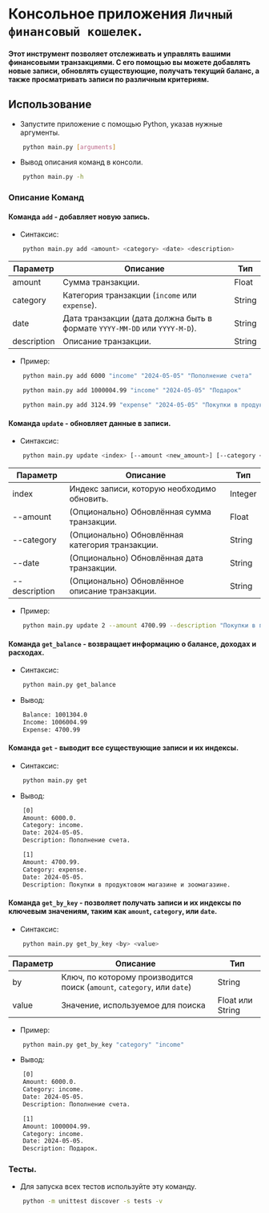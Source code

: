 # Консольное приложения `Личный финансовый кошелек`.

#### Этот инструмент позволяет отслеживать и управлять вашими финансовыми транзакциями. С его помощью вы можете добавлять новые записи, обновлять существующие, получать текущий баланс, а также просматривать записи по различным критериям.

## Использование

- Запустите приложение с помощью Python, указав нужные аргументы.

```bash
    python main.py [arguments]
```

- Вывод описания команд в консоли.

```bash
    python main.py -h
```

### Описание Команд

#### Команда `add` - добавляет новую запись.

- Синтаксис:

```bash
    python main.py add <amount> <category> <date> <description>
```

| Параметр | Описание | Тип |
| -------- | -------- | --- |
| amount | Сумма транзакции. | Float |
| category | Категория транзакции (`income` или `expense`).  | String |
| date | Дата транзакции (дата должна быть в формате `YYYY-MM-DD` или `YYYY-M-D`).  | String |
| description | Описание транзакции.  | String |

- Пример:

```bash
    python main.py add 6000 "income" "2024-05-05" "Пополнение счета"
```

```bash
    python main.py add 1000004.99 "income" "2024-05-05" "Подарок"
```

```bash
    python main.py add 3124.99 "expense" "2024-05-05" "Покупки в продуктовом магазине"
```

#### Команда `update` - обновляет данные в записи.

- Синтаксис:

```bash
    python main.py update <index> [--amount <new_amount>] [--category <new_category>] [--date <new_date>] [--description <new_description>]
```

| Параметр | Описание | Тип |
| -------- | -------- | --- |
| index | Индекс записи, которую необходимо обновить. | Integer |
| --amount | (Опционально) Обновлённая сумма транзакции. | Float |
| --category | (Опционально) Обновлённая категория транзакции. | String |
| --date | (Опционально) Обновлённая дата транзакции. | String |
| --description | (Опционально) Обновлённое описание транзакции. | String |

- Пример:

```bash
    python main.py update 2 --amount 4700.99 --description "Покупки в продуктовом магазине и зоомагазине"
```

#### Команда `get_balance` - возвращает информацию о балансе, доходах и расходах.

- Синтаксис:

```bash
    python main.py get_balance
```

- Вывод:

```bash
    Balance: 1001304.0
    Income: 1006004.99
    Expense: 4700.99
```

#### Команда `get` - выводит все существующие записи и их индексы.

- Синтаксис:

```bash
    python main.py get
```

- Вывод:

```bash
    [0]
    Amount: 6000.0.
    Category: income.
    Date: 2024-05-05.
    Description: Пополнение счета.

    [1]
    Amount: 4700.99.
    Category: expense.
    Date: 2024-05-05.
    Description: Покупки в продуктовом магазине и зоомагазине.
```

#### Команда `get_by_key` -  позволяет получать записи и их индексы по ключевым значениям, таким как `amount`, `category`, или `date`.

- Синтаксис:

```bash
    python main.py get_by_key <by> <value>
```

| Параметр | Описание | Тип |
| -------- | -------- | --- |
| by | Ключ, по которому производится поиск (`amount`, `category`, или `date`) | String |
| value | Значение, используемое для поиска | Float или String |

- Пример:

```bash
    python main.py get_by_key "category" "income"
```

- Вывод:

```bash
    [0]
    Amount: 6000.0.
    Category: income.
    Date: 2024-05-05.
    Description: Пополнение счета.

    [1]
    Amount: 1000004.99.
    Category: income.
    Date: 2024-05-05.
    Description: Подарок.
```

### Тесты.

- Для запуска всех тестов используйте эту команду.

```bash
    python -m unittest discover -s tests -v
```